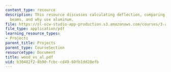 ```yaml
---
content_type: resource
description: This resource discusses calculating deflection, comparing pine and aluminum
  beams, and why use aluminum.
file: https://ol-ocw-studio-app-production.s3.amazonaws.com/courses/3-a26-freshman-seminar-the-nature-of-engineering-fall-2005/b30482f28b90fcbccd4960fb1dd28efb_wood_vs_al.pdf
file_type: application/pdf
learning_resource_types:
- Projects
parent_title: Projects
parent_type: CourseSection
resourcetype: Document
title: wood_vs_al.pdf
uid: b30482f2-8b90-fcbc-cd49-60fb1dd28efb
---
```

